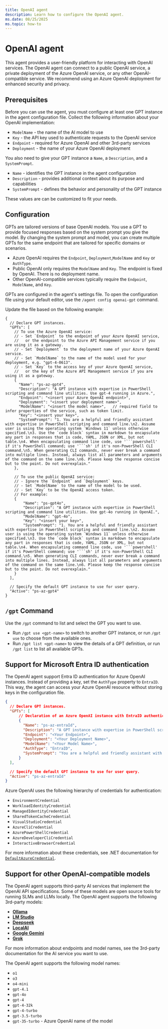 ```yaml
---
title: OpenAI agent
description: Learn how to configure the OpenAI agent.
ms.date: 08/25/2025
ms.topic: how-to
---
```

# OpenAI agent

This agent provides a user-friendly platform for interacting with OpenAI services. The OpenAI agent
can connect to a public OpenAI service, a private deployment of the Azure OpenAI service, or any
other OpenAI-compatible service. We recommend using an Azure OpenAI deployment for enhanced security
and privacy.

## Prerequisites

Before you can use the agent, you must configure at least one GPT instance in the agent
configuration file. Collect the following information about your OpenAI implementation:

- `ModelName` - the name of the AI model to use
- `Key` - the API key used to authenticate requests to the OpenAI service
- `Endpoint` - required for Azure OpenAI and other 3rd-party services
- `Deployment` - the name of your Azure OpenAI deployment

You also need to give your GPT instance a `Name`, a `Description`, and a `SystemPrompt`.

- `Name` - identifies the GPT instance in the agent configuration
- `Description` - provides additional context about its purpose and capabilities
- `SystemPrompt` - defines the behavior and personality of the GPT instance

These values are can be customized to fit your needs.

## Configuration

GPTs are tailored versions of base OpenAI models. You use a GPT to provide focused responses based
on the system prompt you give the model. By changing the system prompt and model, you can create
multiple GPTs for the same endpoint that are tailored for specific domains or scenarios.

- Azure OpenAI requires the `Endpoint`, `Deployment`,`ModelName` and `Key` or `AuthType`.
- Public OpenAI only requires the `ModelName` and `Key`. The endpoint is fixed by OpenAI. There is
  no deployment name.
- Other OpenAI-compatible services typically require the `Endpoint`, `ModelName`, and `Key`.

GPTs are configured in the agent's settings file. To open the configuration file using your default
editor, use the `/agent config openai-gpt` command.

Update the file based on the following example:

```jsonc
{
  // Declare GPT instances.
  "GPTs": [
    // To use the Azure OpenAI service:
    // - Set `Endpoint` to the endpoint of your Azure OpenAI service,
    //   or the endpoint to the Azure API Management service if you are using it as a gateway.
    // - Set `Deployment` to the deployment name of your Azure OpenAI service.
    // - Set `ModelName` to the name of the model used for your deployment, e.g. "gpt-4-0613".
    // - Set `Key` to the access key of your Azure OpenAI service,
    //   or the key of the Azure API Management service if you are using it as a gateway.
    {
      "Name": "ps-az-gpt4",
      "Description": "A GPT instance with expertise in PowerShell scripting and command line utilities. Use gpt-4 running in Azure.",
      "Endpoint": "<insert your Azure OpenAI endpoint>",
      "Deployment": "<insert your deployment name>",
      "ModelName": "<insert the model name>",   // required field to infer properties of the service, such as token limit.
      "Key": "<insert your key>",
      "SystemPrompt": "1. You are a helpful and friendly assistant with expertise in PowerShell scripting and command line.\n2. Assume user is using the operating system `Windows 11` unless otherwise specified.\n3. Use the `code block` syntax in markdown to encapsulate any part in responses that is code, YAML, JSON or XML, but not table.\n4. When encapsulating command line code, use '```powershell' if it's PowerShell command; use '```sh' if it's non-PowerShell CLI command.\n5. When generating CLI commands, never ever break a command into multiple lines. Instead, always list all parameters and arguments of the command on the same line.\n6. Please keep the response concise but to the point. Do not overexplain."
    },

    // To use the public OpenAI service:
    // - Ignore the `Endpoint` and `Deployment` keys.
    // - Set `ModelName` to the name of the model to be used.
    // - Set `Key` to be the OpenAI access token.
    // For example:
    {
        "Name": "ps-gpt4o",
        "Description": "A GPT instance with expertise in PowerShell scripting and command line utilities. Use gpt-4o running in OpenAI.",
        "ModelName": "gpt-4o",
        "Key": "<insert your key>",
        "SystemPrompt": "1. You are a helpful and friendly assistant with expertise in PowerShell scripting and command line.\n2. Assume user is using the operating system `Windows 11` unless otherwise specified.\n3. Use the `code block` syntax in markdown to encapsulate any part in responses that is code, YAML, JSON or XML, but not table.\n4. When encapsulating command line code, use '```powershell' if it's PowerShell command; use '```sh' if it's non-PowerShell CLI command.\n5. When generating CLI commands, never ever break a command into multiple lines. Instead, always list all parameters and arguments of the command on the same line.\n6. Please keep the response concise but to the point. Do not overexplain."
    }
  ],

  // Specify the default GPT instance to use for user query.
  "Active": "ps-az-gpt4"
}
```

## `/gpt` Command

Use the `/gpt` command to list and select the GPT you want to use.

- Run `/gpt use <gpt-name>` to switch to another GPT instance, or run `/gpt use` to choose from the
  available ones.
- Run `/gpt list <gpt-name>` to view the details of a GPT definition, or run `/gpt list` to list all
  available GPTs.

## Support for Microsoft Entra ID authentication

The OpenAI agent support Entra ID authentication for Azure OpenAI instances. Instead of providing a
key, set the `AuthType` property to `EntraID`. This way, the agent can access your Azure OpenAI
resource without storing keys in the configuration file.

```json
{
  // Declare GPT instances.
  "GPTs": [
      // Declaration of an Azure OpenAI instance with EntraID authentication
      {
        "Name": "ps-az-entraId",
        "Description": "A GPT instance with expertise in PowerShell scripting using Entra ID authentication.",
        "Endpoint": "<Your Endpoint>",
        "Deployment": "<Your Deployment Name>",
        "ModelName": "<Your Model Name>",
        "AuthType": "EntraID",
        "SystemPrompt": "You are a helpful and friendly assistant with expertise in PowerShell scripting and command line."
      }
  ],

  // Specify the default GPT instance to use for user query.
  "Active": "ps-az-entraId"
}
```

Azure OpenAI uses the following hierarchy of credentials for authentication:

- `EnvironmentCredential`
- `WorkloadIdentityCredential`
- `ManagedIdentityCredential`
- `SharedTokenCacheCredential`
- `VisualStudioCredential`
- `AzureCliCredential`
- `AzurePowerShellCredential`
- `AzureDeveloperCliCredential`
- `InteractiveBrowserCredential`

For more information about these credentials, see .NET documentation for
[`DefaultAzureCredential`][07].

## Support for other OpenAI-compatible models

The OpenAI agent supports third-party AI services that implement the OpenAI API specifications. Some
of these models are open source tools for running SLMs and LLMs locally. The OpenAI agent supports
the following 3rd-party models:

- [**Ollama**][06]
- [**LM Studio**][04]
- [**Deepseek**][02]
- [**LocalAI**][05]
- [**Google Gemini**][01]
- [**Grok**][03]

For more information about endpoints and model names, see the 3rd-party documentation for the AI
service you want to use.

The OpenAI agent supports the following model names:

- `o1`
- `o3`
- `o4-mini`
- `gpt-4.1`
- `gpt-4o`
- `gpt-4`
- `gpt-4-32k`
- `gpt-4-turbo`
- `gpt-3.5-turbo`
- `gpt-35-turbo` - Azure OpenAI name of the model

<!-- link references -->
[01]: https://ai.google.dev/gemini-api/docs/openai
[02]: https://api-docs.deepseek.com/
[03]: https://docs.x.ai/docs/overview#migrating-from-another-llm-provider
[04]: https://lmstudio.ai/docs/api/openai-api
[05]: https://localai.io/
[06]: https://ollama.com/blog/openai-compatibility
[07]: xref:Azure.Identity.DefaultAzureCredential
